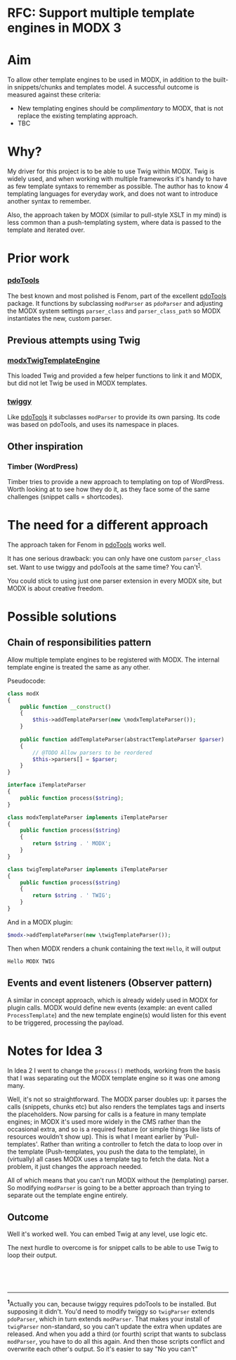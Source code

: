 # RFC: Support multiple template engines in MODX 3

# Aim

To allow other template engines to be used in MODX, in addition to the built-in snippets/chunks and templates model. A successful outcome is measured against these criteria:

* New templating engines should be _complimentary_ to MODX, that is not replace the existing templating approach.
* TBC

# Why?

My driver for this project is to be able to use Twig within MODX. Twig is widely used, and when working with multiple frameworks it's handy to have as few template syntaxs to remember as possible. The author has to know 4 templating languages for everyday work, and does not want to introduce another syntax to remember.

Also, the approach taken by MODX (similar to pull-style XSLT in my mind) is less common than a push-templating system, where data is passed to the template and iterated over.

# Prior work

### [pdoTools]
The best known and most polished is Fenom, part of the excellent [pdoTools] package. It functions by subclassing `modParser` as `pdoParser` and adjusting the MODX system settings `parser_class` and `parser_class_path` so MODX instantiates the new, custom parser.

## Previous attempts using Twig

### [modxTwigTemplateEngine](https://github.com/Codenator81/modxTwigTemplateEngine)

This loaded Twig and provided a few helper functions to link it and MODX, but did not let Twig be used in MODX templates.

### [twiggy](https://github.com/vgrish/twiggy/)

Like [pdoTools] it subclasses `modParser` to provide its own parsing. Its code was based on pdoTools, and uses its namespace in places.

## Other inspiration

### Timber (WordPress)

Timber tries to provide a new approach to templating on top of WordPress. Worth looking at to see how they do it, as they face some of the same challenges (snippet calls = shortcodes).

# The need for a different approach

The approach taken for Fenom in [pdoTools] works well.

It has one serious drawback: you can only have one custom `parser_class` set. Want to use twiggy and pdoTools at the same time? You can't<sup>[1](#f1)</sup>.

You could stick to using just one parser extension in every MODX site, but MODX is about creative freedom.

# Possible solutions

## Chain of responsibilities pattern

Allow multiple template engines to be registered with MODX. The internal template engine is treated the same as any other.

Pseudocode:
```php
class modX
{
    public function __construct()
    {
        $this->addTemplateParser(new \modxTemplateParser());
    }
    
    public function addTemplateParser(abstractTemplateParser $parser)
    {
        // @TODO Allow parsers to be reordered
        $this->parsers[] = $parser;
    }
}
```

```php
interface iTemplateParser
{
    public function process($string);
}
```

```php
class modxTemplateParser implements iTemplateParser
{
    public function process($string)
    {
        return $string . ' MODX';
    }
}
```
```php
class twigTemplateParser implements iTemplateParser
{
    public function process($string)
    {
        return $string . ' TWIG';
    }
}
```

And in a MODX plugin:
```php
$modx->addTemplateParser(new \twigTemplateParser());
```

Then when MODX renders a chunk containing the text `Hello`, it will output
 ```
 Hello MODX TWIG
 ```

## Events and event listeners (Observer pattern)
A similar in concept approach, which is already widely used in MODX for plugin calls. MODX would define new events (example: an event called `ProcessTemplate`) and the new template engine(s) would listen for this event to be triggered, processing the payload.

# Notes for Idea 3

In Idea 2 I went to change the `process()` methods, working from the basis that I was separating out the MODX template engine so it was one among many.

Well, it's not so straightforward. The MODX parser doubles up: it parses the calls (snippets, chunks etc) but also renders the templates tags and inserts the placeholders. Now parsing for calls is a feature in many template engines; in MODX it's used more widely in the CMS rather than the occasional extra, and so is a required feature (or simple things like lists of resources wouldn't show up). This is what I meant earlier by 'Pull-templates'. Rather than writing a controller to fetch the data to loop over in the template (Push-templates, you push the data to the template), in (virtually) all cases MODX uses a template tag to fetch the data. Not a problem, it just changes the approach needed.

All of which means that you can't run MODX without the (templating) parser. So modifying `modParser` is going to be a better approach than trying to separate out the template engine entirely.

## Outcome

Well it's worked well. You can embed Twig at any level, use logic etc.
 
The next hurdle to overcome is for snippet calls to be able to use Twig to loop their output. 

<p>&nbsp;</p>
<p>&nbsp;</p>
<hr>

<sup><b id="f1">1</b></sup>Actually you can, because twiggy requires pdoTools to be installed. But supposing it didn't. You'd need to modify twiggy so `twigParser`  extends `pdoParser`, which in turn extends `modParser`. That makes your install of `twigParser` non-standard, so you can't update the extra when updates are released. And when you add a third (or fourth) script that wants to subclass `modParser`, you have to do all this again. And then those scripts conflict and overwrite each other's output. So it's easier to say "No you can't"


[pdoTools]: https://modx.com/extras/package/pdotools